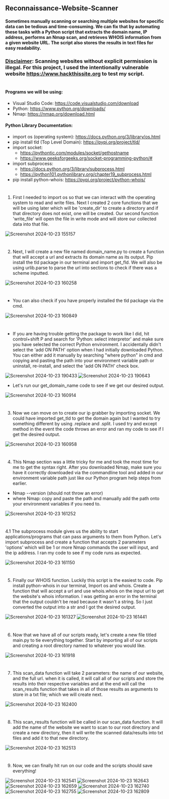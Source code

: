 ## Reconnaissance-Website-Scanner
#### Sometimes manually scanning or searching multiple websites for specific data can be tedious and time-consuming. We can fix that by automating these tasks with a Python script that extracts the domain name, IP address, performs an Nmap scan, and retrieves WHOIS information from a given website URL. The script also stores the results in text files for easy readability.

### <ins>Disclaimer</ins>: Scanning websites without explicit permission is illegal. For this project, I used the intentionally vulnerable website https://www.hackthissite.org to test my script.
#
#### Programs we will be using:
- Visual Studio Code: https://code.visualstudio.com/download
- Python: https://www.python.org/downloads/
- Nmap: https://nmap.org/download.html

#### Python Library Documentation:
- import os (operating system): https://docs.python.org/3/library/os.html
- pip install tld (Top Level Domain): https://pypi.org/project/tld/
- import socket: 
    - https://pythontic.com/modules/socket/gethostname
    - https://www.geeksforgeeks.org/socket-programming-python/#
- import subprocess:
    - https://docs.python.org/3/library/subprocess.html
    - https://python101.pythonlibrary.org/chapter19_subprocess.html
- pip install python-whois: https://pypi.org/project/python-whois/
#
1. First I needed to import os so that we can interact with the operating system to read and write files. Next I created 2 core functions that we will be using later which will be 'create_dir' to create a directory and if that directory does not exist, one will be created. Our second function 'write_file' will open the file in write mode and will store our collected data into that file.

![Screenshot 2024-10-23 155157](https://github.com/user-attachments/assets/b45d438b-43c8-4095-80ea-addce9527fac)
#

2. Next, I will create a new file named domain_name.py to create a function that will accept a url and extracts its domain name as its output. Pip install the tld package in our terminal and import get_fld. We will also be using urlib.parse to parse the url into sections to check if there was a scheme inputted.

![Screenshot 2024-10-23 160258](https://github.com/user-attachments/assets/6646092a-2d45-4468-8b6c-9e40888020f3)
#

- You can also check if you have properly installed the tld package via the cmd.

![Screenshot 2024-10-23 160849](https://github.com/user-attachments/assets/624444f8-840a-4501-8163-e13d6b79cd50)
#

- If you are having trouble getting the package to work like I did, hit control+shift P and search for 'Python: select interpretor' and make sure you have selected the correct Python environment. I accidentally didn't select the 'add ON PATH' option when I had initially downloaded Python. You can either add it manually by searching "where python" in cmd and copying and pasting the path into your environment variable path or uninstall, re-install, and select the 'add ON PATH' check box.

![Screenshot 2024-10-23 190433](https://github.com/user-attachments/assets/9fd2a963-5170-46f9-a57e-8a3f1e351919)
![Screenshot 2024-10-23 190643](https://github.com/user-attachments/assets/f958b5f7-ca03-4e82-a607-a6ae579b0ad6)

- Let's run our get_domain_name code to see if we get our desired output.
  
![Screenshot 2024-10-23 160914](https://github.com/user-attachments/assets/371b61ac-aa4b-44c7-9b2f-31da78020f25)
#

3. Now we can move on to create our ip grabber by importing socket. We could have imported get_tld to get the domain again but I wanted to try something different by using .replace and .split. I used try and except method in the event the code throws an error and ran my code to see if I get the desired output.

![Screenshot 2024-10-23 160958](https://github.com/user-attachments/assets/839644f4-cdd4-41e3-a095-8ed6eeb0a4e6)
#

4. This Nmap section was a little tricky for me and took the most time for me to get the syntax right. After you downloaded Nmap, make sure you have it correctly downloaded via the commandline tool and added in our environment variable path just like our Python program help steps from earlier.
  - Nmap --version (should not throw an error)
  - where Nmap: copy and paste the path and manually add the path onto your environment variables if you need to.

![Screenshot 2024-10-23 161252](https://github.com/user-attachments/assets/53fbea49-ac4b-48b9-8832-cf73a3b18fe9)
#

4.1 The subprocess module gives us the ability to start applications/programs that can pass arguments to them from Python. Let's import subprocess and create a function that accepts 2 parameters 'options' which will be 1 or more Nmap commands the user will input, and the ip address. I ran my code to see if my code runs as expected.

![Screenshot 2024-10-23 161150](https://github.com/user-attachments/assets/b495d52f-e332-4c0b-9289-304d94421750)
#

5. Finally our WHOIS function. Luckily this script is the easiest to code. Pip install python-whois in our terminal, Import os and whois. Create a function that will accept a url and use whois.whois on the input url to get the website's whois information. I was getting an error in the terminal that the output couldn't be read because it wasn't a string. So I just converted the output into a str and I got the desired output.

![Screenshot 2024-10-23 161327](https://github.com/user-attachments/assets/e3eb05db-d8f1-46d3-8170-c30be0c44bbe)
![Screenshot 2024-10-23 161441](https://github.com/user-attachments/assets/3b878a2f-1ab7-40e6-8646-32237ab755cd)
#

6. Now that we have all of our scripts ready, let's create a new file titled main.py to tie everything together. Start by importing all of our scripts and creating a root directory named to whatever you would like.

![Screenshot 2024-10-23 161918](https://github.com/user-attachments/assets/7332ac19-9dbb-4455-81c6-358b63cf7e4e)
#
7. This scan_data function will take 2 parameters: the name of our website, and the full url. when it is called, it will call all of our scripts and store the results into their respective variables and at the end will call the scan_results function that takes in all of those results as arguments to store in a txt file; which we will create next.

![Screenshot 2024-10-23 162400](https://github.com/user-attachments/assets/7a88c7eb-2506-4b1c-9fe6-00d5d1ffdf94)
#

8. This scan_results function will be called in our scan_data function. It will add the name of the website we want to scan to our root directory and create a new directory, then it will write the scanned data/results into txt files and add it to that new directory.

![Screenshot 2024-10-23 162513](https://github.com/user-attachments/assets/7b22d02f-0363-474b-a08a-7beb430e0355)
#

9. Now, we can finally hit run on our code and the scripts should save everything!

![Screenshot 2024-10-23 162541](https://github.com/user-attachments/assets/4e01ca8e-44bd-467b-9304-f4d2e15c3f7e)
![Screenshot 2024-10-23 162643](https://github.com/user-attachments/assets/1ac5a2d8-5d91-41b9-934c-e4421b76796e)
![Screenshot 2024-10-23 162659](https://github.com/user-attachments/assets/dd979755-98e4-4c8c-abeb-d1cf057a7be2)
![Screenshot 2024-10-23 162740](https://github.com/user-attachments/assets/70443d37-0890-427b-a6d8-0f66131ca2e9)
![Screenshot 2024-10-23 162755](https://github.com/user-attachments/assets/f9055827-9fa2-4ad1-b9a1-5e4b5cbf65d1)
![Screenshot 2024-10-23 162809](https://github.com/user-attachments/assets/e1c06444-6aa4-4802-9216-4321352f60a9)
